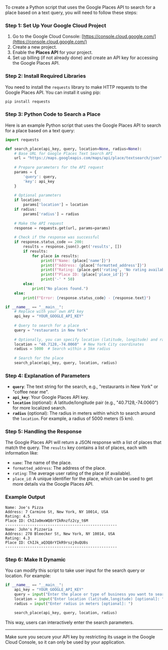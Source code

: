 To create a Python script that uses the Google Places API to search for a place based on a text query, you will need to follow these steps:

### Step 1: Set Up Your Google Cloud Project
1. Go to the Google Cloud Console: [https://console.cloud.google.com/](https://console.cloud.google.com/)
2. Create a new project.
3. Enable the **Places API** for your project.
4. Set up billing (if not already done) and create an API key for accessing the Google Places API.

### Step 2: Install Required Libraries
You need to install the `requests` library to make HTTP requests to the Google Places API. You can install it using pip:

```bash
pip install requests
```

### Step 3: Python Code to Search a Place

Here is an example Python script that uses the Google Places API to search for a place based on a text query:

```python
import requests

def search_place(api_key, query, location=None, radius=None):
    # Base URL for Google Places Text Search API
    url = "https://maps.googleapis.com/maps/api/place/textsearch/json"
    
    # Prepare parameters for the API request
    params = {
        'query': query,
        'key': api_key
    }
    
    # Optional parameters
    if location:
        params['location'] = location
    if radius:
        params['radius'] = radius
    
    # Make the API request
    response = requests.get(url, params=params)
    
    # Check if the response was successful
    if response.status_code == 200:
        results = response.json().get('results', [])
        if results:
            for place in results:
                print(f"Name: {place['name']}")
                print(f"Address: {place['formatted_address']}")
                print(f"Rating: {place.get('rating', 'No rating available')}")
                print(f"Place ID: {place['place_id']}")
                print('-' * 50)
        else:
            print("No places found.")
    else:
        print(f"Error: {response.status_code} - {response.text}")

if __name__ == "__main__":
    # Replace with your own API key
    api_key = "YOUR_GOOGLE_API_KEY"
    
    # Query to search for a place
    query = "restaurants in New York"
    
    # Optionally, you can specify location (latitude, longitude) and radius (in meters)
    location = "40.7128,-74.0060"  # New York City coordinates
    radius = 5000  # Search within a 5km radius
    
    # Search for the place
    search_place(api_key, query, location, radius)
```

### Step 4: Explanation of Parameters
- **`query`**: The text string for the search, e.g., "restaurants in New York" or "coffee near me".
- **`api_key`**: Your Google Places API key.
- **`location`** (optional): A latitude/longitude pair (e.g., "40.7128,-74.0060") for more localized search.
- **`radius`** (optional): The radius in meters within which to search around the `location`. For example, a radius of 5000 meters (5 km).

### Step 5: Handling the Response
The Google Places API will return a JSON response with a list of places that match the query. The `results` key contains a list of places, each with information like:
- `name`: The name of the place.
- `formatted_address`: The address of the place.
- `rating`: The average user rating of the place (if available).
- `place_id`: A unique identifier for the place, which can be used to get more details via the Google Places API.

### Example Output

```plaintext
Name: Joe's Pizza
Address: 7 Carmine St, New York, NY 10014, USA
Rating: 4.5
Place ID: ChIJa0mxWQ8rYIkRnzfz2cy_t6M
--------------------------------------------------
Name: John's Pizzeria
Address: 278 Bleecker St, New York, NY 10014, USA
Rating: 4.3
Place ID: ChIJk_aQ3Q8rYIkR9rszj0uQU8s
--------------------------------------------------
```

### Step 6: Make It Dynamic
You can modify this script to take user input for the search query or location. For example:

```python
if __name__ == "__main__":
    api_key = "YOUR_GOOGLE_API_KEY"
    query = input("Enter the place or type of business you want to search: ")
    location = input("Enter location (latitude,longitude) [optional]: ")
    radius = input("Enter radius in meters [optional]: ")
    
    search_place(api_key, query, location, radius)
```

This way, users can interactively enter the search parameters.

---

Make sure you secure your API key by restricting its usage in the Google Cloud Console, so it can only be used by your application.